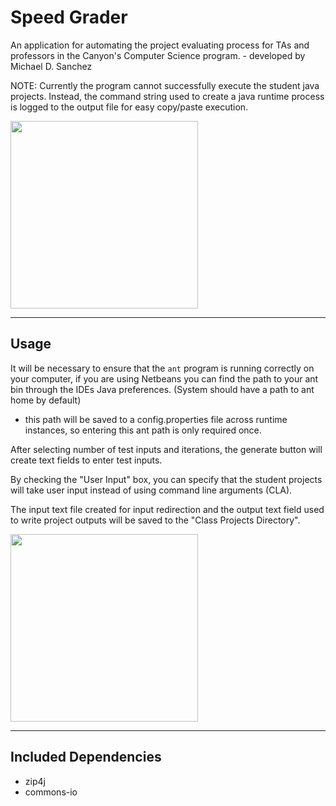 # Speed Grader
An application for automating the project evaluating process for TAs and professors in the Canyon's Computer Science program. - developed by Michael D. Sanchez

NOTE: Currently the program cannot successfully execute the student java projects. Instead, the command string used to
create a java runtime process is logged to the output file for easy copy/paste execution.

<img src="https://i.imgur.com/SwAdrs4.png" width="300">

---

## Usage
It will be necessary to ensure that the `ant` program is running correctly on your computer, if you are using Netbeans
you can find the path to your ant bin through the IDEs Java preferences. (System should have a path to ant home by
default)
* this path will be saved to a config.properties file across runtime instances, so entering this ant path is only required once.

After selecting number of test inputs and iterations, the generate button will create text fields to enter test inputs.

By checking the "User Input" box, you can specify that the student projects will take user input instead of using command
line arguments (CLA).

The input text file created for input redirection and the output text field used to write project outputs will be saved
to the "Class Projects Directory".

<img src="https://i.imgur.com/AP5ufTG.png" width="300">

---

## Included Dependencies
- zip4j
- commons-io
